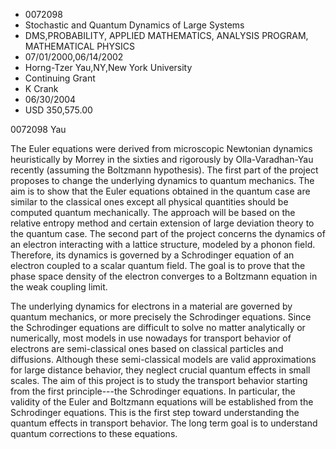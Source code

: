 
* 0072098
* Stochastic and Quantum Dynamics of Large Systems
* DMS,PROBABILITY, APPLIED MATHEMATICS, ANALYSIS PROGRAM, MATHEMATICAL PHYSICS
* 07/01/2000,06/14/2002
* Horng-Tzer Yau,NY,New York University
* Continuing Grant
* K Crank
* 06/30/2004
* USD 350,575.00

0072098 Yau

The Euler equations were derived from microscopic Newtonian dynamics
heuristically by Morrey in the sixties and rigorously by Olla-Varadhan-Yau
recently (assuming the Boltzmann hypothesis). The first part of the project
proposes to change the underlying dynamics to quantum mechanics. The aim is to
show that the Euler equations obtained in the quantum case are similar to the
classical ones except all physical quantities should be computed quantum
mechanically. The approach will be based on the relative entropy method and
certain extension of large deviation theory to the quantum case. The second part
of the project concerns the dynamics of an electron interacting with a lattice
structure, modeled by a phonon field. Therefore, its dynamics is governed by a
Schrodinger equation of an electron coupled to a scalar quantum field. The goal
is to prove that the phase space density of the electron converges to a
Boltzmann equation in the weak coupling limit.

The underlying dynamics for electrons in a material are governed by quantum
mechanics, or more precisely the Schrodinger equations. Since the Schrodinger
equations are difficult to solve no matter analytically or numerically, most
models in use nowadays for transport behavior of electrons are semi-classical
ones based on classical particles and diffusions. Although these semi-classical
models are valid approximations for large distance behavior, they neglect
crucial quantum effects in small scales. The aim of this project is to study the
transport behavior starting from the first principle---the Schrodinger
equations. In particular, the validity of the Euler and Boltzmann equations will
be established from the Schrodinger equations. This is the first step toward
understanding the quantum effects in transport behavior. The long term goal is
to understand quantum corrections to these equations.
